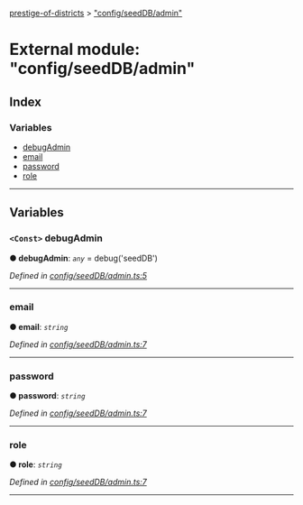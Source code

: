 [prestige-of-districts](../README.md) > ["config/seedDB/admin"](../modules/_config_seeddb_admin_.md)

# External module: "config/seedDB/admin"

## Index

### Variables

* [debugAdmin](_config_seeddb_admin_.md#debugadmin)
* [email](_config_seeddb_admin_.md#email)
* [password](_config_seeddb_admin_.md#password)
* [role](_config_seeddb_admin_.md#role)

---

## Variables

<a id="debugadmin"></a>

### `<Const>` debugAdmin

**● debugAdmin**: *`any`* =  debug('seedDB')

*Defined in [config/seedDB/admin.ts:5](https://github.com/YarosJ/prestige-of-districts/blob/dea42b4/config/seedDB/admin.ts#L5)*

___
<a id="email"></a>

###  email

**● email**: *`string`*

*Defined in [config/seedDB/admin.ts:7](https://github.com/YarosJ/prestige-of-districts/blob/dea42b4/config/seedDB/admin.ts#L7)*

___
<a id="password"></a>

###  password

**● password**: *`string`*

*Defined in [config/seedDB/admin.ts:7](https://github.com/YarosJ/prestige-of-districts/blob/dea42b4/config/seedDB/admin.ts#L7)*

___
<a id="role"></a>

###  role

**● role**: *`string`*

*Defined in [config/seedDB/admin.ts:7](https://github.com/YarosJ/prestige-of-districts/blob/dea42b4/config/seedDB/admin.ts#L7)*

___


